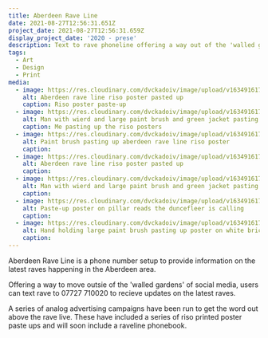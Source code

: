 ```yaml
---
title: Aberdeen Rave Line
date: 2021-08-27T12:56:31.651Z
project_date: 2021-08-27T12:56:31.659Z
display_project_date: '2020 - prese'
description: Text to rave phoneline offering a way out of the 'walled garden'.
tags:
  - Art
  - Design
  - Print
media:
  - image: https://res.cloudinary.com/dvckadoiv/image/upload/v1634916174/Soft%20Refresh/aberdeen%20rave%20line/rrrraveline-30-pichi_ermgm1.jpg
    alt: Aberdeen rave line riso poster pasted up
    caption: Riso poster paste-up
  - image: https://res.cloudinary.com/dvckadoiv/image/upload/v1634916174/Soft%20Refresh/aberdeen%20rave%20line/rrrraveline-20-pichi_j6c7vh.jpg
    alt: Man with wierd and large paint brush and green jacket pasting up poster on granite wall with bright blue mural blurred in the background
    caption: Me pasting up the riso posters
  - image: https://res.cloudinary.com/dvckadoiv/image/upload/v1634916175/Soft%20Refresh/aberdeen%20rave%20line/rrrraveline-26-pichi_wsgfqa.jpg
    alt: Paint brush pasting up aberdeen rave line riso poster
    caption: 
  - image: https://res.cloudinary.com/dvckadoiv/image/upload/v1634916174/Soft%20Refresh/aberdeen%20rave%20line/rrrraveline-5-pichi_kwnkhm.jpg
    alt: Aberdeen rave line riso poster pasted up
    caption: 
  - image: https://res.cloudinary.com/dvckadoiv/image/upload/v1634916174/Soft%20Refresh/aberdeen%20rave%20line/rrrraveline-52-pichi_npo2j5.jpg
    alt: Man with wierd and large paint brush and green jacket pasting up poster on white brick wall
    caption: 
  - image: https://res.cloudinary.com/dvckadoiv/image/upload/v1634916174/Soft%20Refresh/aberdeen%20rave%20line/rrrraveline-51-pichi_byh4oj.jpg
    alt: Paste-up poster on pillar reads the duncefleer is calling
    caption: 
  - image: https://res.cloudinary.com/dvckadoiv/image/upload/v1634916175/Soft%20Refresh/aberdeen%20rave%20line/rrrraveline-32-pichi_opmz66.jpg
    alt: Hand holding large paint brush pasting up poster on white brick wall
    caption: 
---
```

Aberdeen Rave Line is a phone number setup to provide information on the latest raves happening in the Aberdeen area.

Offering a way to move outsie of the 'walled gardens' of social media, users can text rave to 07727 710020 to recieve updates on the latest raves.

A series of analog advertising campaigns have been run to get the word out above the rave live. These have included a series of riso printed poster paste ups and will soon include a raveline phonebook.